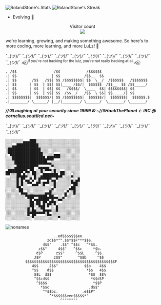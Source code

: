 ![RolandStone's Stats](https://github-readme-stats.vercel.app/api?username=RolandStone&theme=dark&show_icons=true&hide_border=false&count_private=true) ![RolandStone's Streak](https://github-readme-streak-stats.herokuapp.com/?user=RolandStone&theme=dark&hide_border=false)
- Evolving 🤖

<p align="center"> 
  Visitor count<br>
  <img src="https://profile-counter.glitch.me/RolandStoner/count.svg" />
</p>
we're learning, growing, and making something awesome. So here's to more coding, more learning, and more LuLz! 🥂

¯\_(ツ)_/¯ ¯\_(ツ)_/¯ ¯\_(ツ)_/¯ ¯\_(ツ)_/¯ ¯\_(ツ)_/¯ ¯\_(ツ)_/¯ ¯\_(ツ)_/¯ ¯\_(ツ)_/¯ ¯\_(ツ)_/¯ ¯\_(ツ)_/¯ 
⩜⩜⃝ <sup>If you're not hacking for the lulz, you're not really hacking at all.</sup>⩜⩜⃝ 
```
. /$$                 /$$            /$$$$$$
.| $$                | $$           /$$__  $$
.| $$       /$$   /$$| $$ /$$$$$$$$| $$  \__/  /$$$$$$   /$$$$$$$
.| $$      | $$  | $$| $$|____ /$$/|  $$$$$$  /$$__  $$ /$$_____/
.| $$      | $$  | $$| $$   /$$$$/  \____  $$| $$$$$$$$| $$
.| $$      | $$  | $$| $$  /$$__/   /$$  \ $$| $$_____/| $$
.| $$$$$$$$|  $$$$$$/| $$ /$$$$$$$$|  $$$$$$/|  $$$$$$$|  $$$$$$.$
.|________/ \______/ |__/|________/ \______/  \_______/ \_______/
```
***//☮Laughing at your security since 1999!☮***
***~//#HackThePlanet <- IRC @ cornelius.scuttled.net~***

¯\_(ツ)_/¯ ¯\_(ツ)_/¯ ¯\_(ツ)_/¯ ¯\_(ツ)_/¯ ¯\_(ツ)_/¯ ¯\_(ツ)_/¯ ¯\_(ツ)_/¯ ¯\_(ツ)_/¯ ¯\_(ツ)_/¯ ¯\_(ツ)_/¯ 
```
░░░░░░░░▄▄▄███░░░░░░░░░░░░░░░░░░░░
░░░▄▄██████████░░░░░░░░░░░░░░░░░░░
░███████████████░░░░░░░░░░░░░░░░░░
░▀███████████████░░░░░▄▄▄░░░░░░░░░
░░░███████████████▄███▀▀▀░░░░░░░░░
░░░░███████████████▄▄░░░░░░░░░░░░░
░░░░▄████████▀▀▄▄▄▄▄░▀░░░░░░░░░░░░
▄███████▀█▄▀█▄░░█░▀▀▀░█░░▄▄░░░░░░░
▀▀░░░██▄█▄░░▀█░░▄███████▄█▀░░░▄░░░
░░░░░█░█▀▄▄▀▄▀░█▀▀▀█▀▄▄▀░░░░░░▄░▄█
░░░░░█░█░░▀▀▄▄█▀░█▀▀░░█░░░░░░░▀██░
░░░░░▀█▄░░░░░░░░░░░░░▄▀░░░░░░▄██░░
░░░░░░▀█▄▄░░░░░░░░▄▄█░░░░░░▄▀░░█░░
░░░░░░░░░▀███▀▀████▄██▄▄░░▄▀░░░░░░
░░░░░░░░░░░█▄▀██▀██▀▄█▄░▀▀░░░░░░░░
░░░░░░░░░░░██░▀█▄█░█▀░▀▄░░░░░░░░░░
░░░░░░░░░░█░█▄░░▀█▄▄▄░░█░░░░░░░░░░
░░░░░░░░░░█▀██▀▀▀▀░█▄░░░░░░░░░░░░░
░░░░░░░░░░░░▀░░░░░░░░░░░▀░░░░░░░░░
```
![nonames](https://user-images.githubusercontent.com/1758914/214786559-11078616-a57f-42f2-a6e3-246d7e7deb6b.gif)
```
                      ..ed$$$$$$$ee.
                   zd$$*"".$$*$$F"**$$e.
                 d$$"    .$$" ^$$c   ^*$$.
               z$$"     4$$"   ^$$c     *$b.
              d$P      z$$"     ^$$L     ^$$.
             J$P      z$$"       ^$$b     ^$$
         $$$$$$$$$$$$$$$$$$$$$$$$$$$$$$$$$$$$$$$$$F
            4$$     J$$"            $$b    4$$
            ^$$    d$$               *$$   4$$
             $$L  d$$                 *$$  $$%
             ^$$cd$$                   *$$d$P
              ^$$$$                     *$$P
                *$$c                  .d$$"
                 ^*$$bc.           .e$$P"
                    ^*$$$$$$eee$$$$$*"   
                         ^"""""""
```                  
